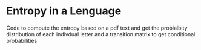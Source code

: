 # Entropy in a Lenguage
 Code to compute the entropy based on a pdf text and get the probialbity distribution of each indivdual letter and a transition matrix to get conditional probabilities
